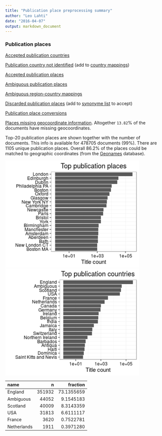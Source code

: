 ```yaml
---
title: "Publication place preprocessing summary"
author: "Leo Lahti"
date: "2016-04-07"
output: markdown_document
---
```


### Publication places

[Accepted publication countries](output.tables/country_accepted.csv)

[Publication country not identified](output.tables/publication_place_missingcountry.csv) (add to [country mappings](https://github.com/rOpenGov/bibliographica/blob/master/inst/extdata/reg2country.csv))

[Accepted publication places](output.tables/publication_place_accepted.csv)

[Ambiguous publication places](output.tables/publication_place_ambiguous.csv)

[Ambiguous region-country mappings](output.tables/publication_country_ambiguous.csv)

[Discarded publication places](output.tables/publication_place_discarded.csv) (add to [synonyme list](https://github.com/rOpenGov/bibliographica/blob/master/inst/extdata/PublicationPlaceSynonymes.csv) to accept)

[Publication place conversions](output.tables/publication_place_conversion_nontrivial.csv)

[Places missing geocoordinate information](output.tables/absentgeocoordinates.csv). Altogether ``13.82``% of the documents have missing geocoordinates.



Top-20 publication places are shown together with the number of documents. This info is available for 478705 documents (99%). There are 1105 unique publication places. Overall 86.2% of the places could be matched to geographic coordinates (from the [Geonames](http://download.geonames.org/export/dump/) database).


<img src="figure/summaryplace-1.png" title="plot of chunk summaryplace" alt="plot of chunk summaryplace" width="430px" /><img src="figure/summaryplace-2.png" title="plot of chunk summaryplace" alt="plot of chunk summaryplace" width="430px" />



|name        |      n|   fraction|
|:-----------|------:|----------:|
|England     | 351932| 73.1355659|
|Ambiguous   |  44052|  9.1545183|
|Scotland    |  40009|  8.3143359|
|USA         |  31813|  6.6111117|
|France      |   3620|  0.7522781|
|Netherlands |   1911|  0.3971280|
